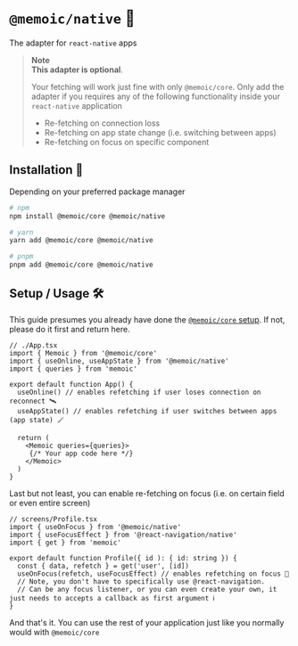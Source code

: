 # `@memoic/native` 📱

The adapter for `react-native` apps

> **Note**  
> **This adapter is optional**.  
> 
> Your fetching will work just fine with only `@memoic/core`. Only add the adapter if you requires any of the following
> functionality inside your `react-native` application
> - Re-fetching on connection loss
> - Re-fetching on app state change (i.e. switching between apps)
> - Re-fetching on focus on specific component

## Installation 🧱

Depending on your preferred package manager

```zsh
# npm
npm install @memoic/core @memoic/native

# yarn
yarn add @memoic/core @memoic/native

# pnpm
pnpm add @memoic/core @memoic/native
```


## Setup / Usage 🛠️
This guide presumes you already have done the [`@memoic/core` setup](/core). If not, please do it first and return here.


```tsx
// ./App.tsx
import { Memoic } from '@memoic/core'
import { useOnline, useAppState } from '@memoic/native'
import { queries } from 'memoic'

export default function App() {
  useOnline() // enables refetching if user loses connection on reconnect 🛰️
  useAppState() // enables refetching if user switches between apps (app state) 🪄
  
  return (
    <Memoic queries={queries}>
     {/* Your app code here */}
    </Memoic>
  )
}
```

Last but not least, you can enable re-fetching on focus (i.e. on certain field or even entire screen)

```tsx
// screens/Profile.tsx
import { useOnFocus } from '@memoic/native'
import { useFocusEffect } from '@react-navigation/native'
import { get } from 'memoic'

export default function Profile({ id ): { id: string }) {
  const { data, refetch } = get('user', [id])
  useOnFocus(refetch, useFocusEffect) // enables refetching on focus 🔎
  // Note, you don't have to specifically use @react-navigation.
  // Can be any focus listener, or you can even create your own, it just needs to accepts a callback as first argument ℹ️
}
```

And that's it. You can use the rest of your application just like you normally would with `@memoic/core`
